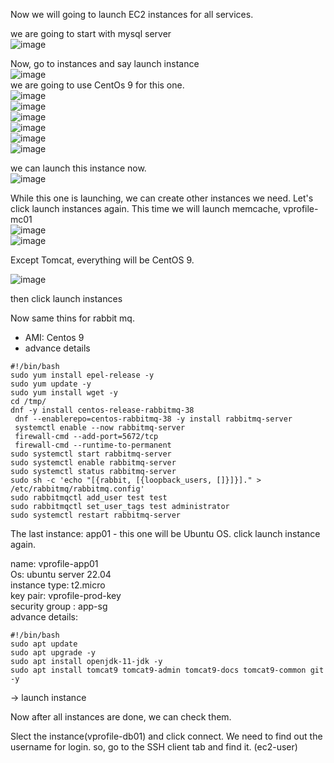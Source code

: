 Now we will going to launch EC2 instances for all services.  

we are going to start with mysql server  
![image](https://github.com/bengisugelin/DevOps/assets/113550043/962a87c3-3dbc-4364-b9da-20f9a3f51bc6)  

Now, go to instances and say launch instance  
![image](https://github.com/bengisugelin/DevOps/assets/113550043/c67074fc-620a-4c66-b95e-f8b665ac7fb4)  
we are going to use CentOs 9 for this one.  
![image](https://github.com/bengisugelin/DevOps/assets/113550043/9f7e4290-4451-444f-b282-e08999b9f93d)  
![image](https://github.com/bengisugelin/DevOps/assets/113550043/ddfc8822-ca30-4f89-89b9-6b24ce9f871e)  
![image](https://github.com/bengisugelin/DevOps/assets/113550043/09bc950e-0cd6-42bf-8bfd-542461e2445e)  
![image](https://github.com/bengisugelin/DevOps/assets/113550043/752d88ef-1999-42a7-a3e4-3941f07f90f8)  
![image](https://github.com/bengisugelin/DevOps/assets/113550043/1dc2d056-f807-4672-8def-d0931b1e6f30)  
![image](https://github.com/bengisugelin/DevOps/assets/113550043/5efbe52d-01bf-4f44-b2f5-ea3ad9444d82)  

we can launch this instance now.  
![image](https://github.com/bengisugelin/DevOps/assets/113550043/4c6c26cd-d332-4f83-a9da-4228b40d6213)  

While this one is launching, we can create other instances we need. Let's click launch instances again. This time we will launch memcache, vprofile-mc01  
![image](https://github.com/bengisugelin/DevOps/assets/113550043/07e9fd21-3080-4a38-88f9-0eb4142aa829)  
![image](https://github.com/bengisugelin/DevOps/assets/113550043/7252290e-72af-40cf-a081-6a03c617719c)  


Except Tomcat, everything will be CentOS 9.  

![image](https://github.com/bengisugelin/DevOps/assets/113550043/bf4a730f-462d-4f50-bdfb-8df13d1a5582)  

then click launch instances  

Now same thins for rabbit mq. 
- AMI: Centos 9
- advance details  
```
#!/bin/bash
sudo yum install epel-release -y
sudo yum update -y
sudo yum install wget -y
cd /tmp/
dnf -y install centos-release-rabbitmq-38
 dnf --enablerepo=centos-rabbitmq-38 -y install rabbitmq-server
 systemctl enable --now rabbitmq-server
 firewall-cmd --add-port=5672/tcp
 firewall-cmd --runtime-to-permanent
sudo systemctl start rabbitmq-server
sudo systemctl enable rabbitmq-server
sudo systemctl status rabbitmq-server
sudo sh -c 'echo "[{rabbit, [{loopback_users, []}]}]." > /etc/rabbitmq/rabbitmq.config'
sudo rabbitmqctl add_user test test
sudo rabbitmqctl set_user_tags test administrator
sudo systemctl restart rabbitmq-server
 ```

The last instance: app01 - this one will be Ubuntu OS. click launch instance again.

name: vprofile-app01  
Os: ubuntu server 22.04  
instance type: t2.micro  
key pair: vprofile-prod-key  
security group : app-sg  
advance details:
```
#!/bin/bash
sudo apt update
sudo apt upgrade -y
sudo apt install openjdk-11-jdk -y
sudo apt install tomcat9 tomcat9-admin tomcat9-docs tomcat9-common git -y
```
-> launch instance
 


Now  after all instances are done, we can check them.

Slect the instance(vprofile-db01) and click connect. We need to find out the username for login. so, go to the SSH client tab and find it. (ec2-user)





